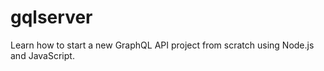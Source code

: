# gqlserver
Learn how to start a new GraphQL API project from scratch using Node.js and JavaScript.
